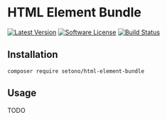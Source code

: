 # HTML Element Bundle

[![Latest Version][ico-version]][link-packagist]
[![Software License][ico-license]](LICENSE)
[![Build Status][ico-github-actions]][link-github-actions]

## Installation

```shell
composer require setono/html-element-bundle
```

## Usage

TODO


[ico-version]: https://poser.pugx.org/setono/html-element-bundle/v/stable
[ico-license]: https://poser.pugx.org/setono/html-element-bundle/license
[ico-github-actions]: https://github.com/Setono/HtmlElementBundle/workflows/build/badge.svg

[link-packagist]: https://packagist.org/packages/setono/html-element-bundle
[link-github-actions]: https://github.com/Setono/HtmlElementBundle/actions
